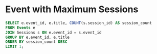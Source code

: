 # Event with Maximum Sessions

```sql
SELECT e.event_id, e.title, COUNT(s.session_id) AS session_count
FROM Events e
JOIN Sessions s ON e.event_id = s.event_id
GROUP BY e.event_id, e.title
ORDER BY session_count DESC
LIMIT 1;
